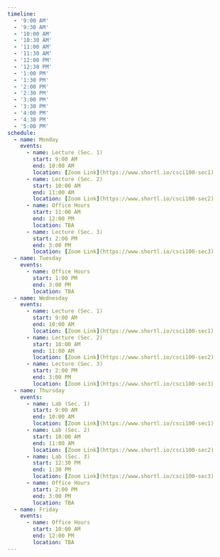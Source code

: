 ```yaml
---
timeline:
  - '9:00 AM'
  - '9:30 AM'
  - '10:00 AM'
  - '10:30 AM'
  - '11:00 AM'
  - '11:30 AM'
  - '12:00 PM'
  - '12:30 PM'
  - '1:00 PM'
  - '1:30 PM'
  - '2:00 PM'
  - '2:30 PM'
  - '3:00 PM'
  - '3:30 PM'
  - '4:00 PM'
  - '4:30 PM'
  - '5:00 PM'
schedule:
  - name: Monday
    events:
      - name: Lecture (Sec. 1)
        start: 9:00 AM
        end: 10:00 AM
        location: [Zoom Link](https://www.shortl.io/csci100-sec1)
      - name: Lecture (Sec. 2)
        start: 10:00 AM
        end: 11:00 AM
        location: [Zoom Link](https://www.shortl.io/csci100-sec2)
      - name: Office Hours
        start: 11:00 AM
        end: 12:00 PM
        location: TBA
      - name: Lecture (Sec. 3)
        start: 2:00 PM
        end: 3:00 PM
        location: [Zoom Link](https://www.shortl.io/csci100-sec3)
  - name: Tuesday
    events:
      - name: Office Hours
        start: 1:00 PM
        end: 3:00 PM
        location: TBA
  - name: Wednesday
    events:
      - name: Lecture (Sec. 1)
        start: 9:00 AM
        end: 10:00 AM
        location: [Zoom Link](https://www.shortl.io/csci100-sec1)
      - name: Lecture (Sec. 2)
        start: 10:00 AM
        end: 11:00 AM
        location: [Zoom Link](https://www.shortl.io/csci100-sec2)
      - name: Lecture (Sec. 3)
        start: 2:00 PM
        end: 3:00 PM
        location: [Zoom Link](https://www.shortl.io/csci100-sec3)
  - name: Thursday
    events:
      - name: Lab (Sec. 1)
        start: 9:00 AM
        end: 10:00 AM
        location: [Zoom Link](https://www.shortl.io/csci100-sec1)
      - name: Lab (Sec. 2)
        start: 10:00 AM
        end: 11:00 AM
        location: [Zoom Link](https://www.shortl.io/csci100-sec2)
      - name: Lab (Sec. 3)
        start: 12:30 PM
        end: 1:30 PM
        location: [Zoom Link](https://www.shortl.io/csci100-sec3)
      - name: Office Hours
        start: 2:00 PM
        end: 3:00 PM
        location: TBA
  - name: Friday
    events:
      - name: Office Hours
        start: 10:00 AM
        end: 12:00 PM
        location: TBA
---
```


